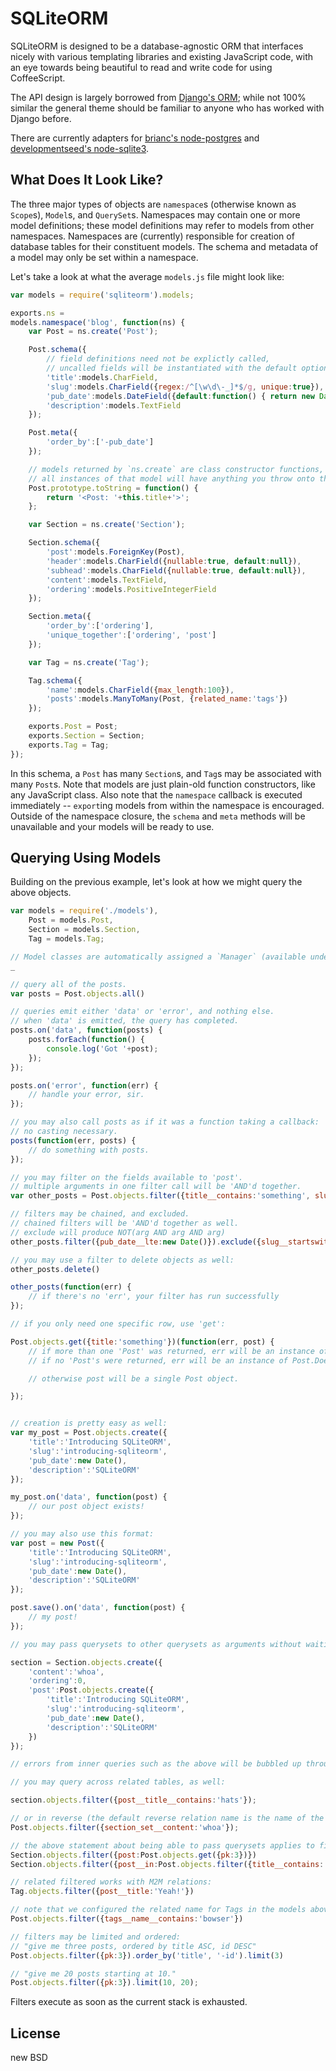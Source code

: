 SQLiteORM
=========

SQLiteORM is designed to be a database-agnostic ORM that interfaces nicely with various templating libraries
and existing JavaScript code, with an eye towards being beautiful to read and write code for using CoffeeScript.

The API design is largely borrowed from [Django's ORM](https://docs.djangoproject.com/en/1.3/topics/db/models/); while
not 100% similar the general theme should be familiar to anyone who has worked with Django before. 

There are currently adapters for [brianc's node-postgres](https://github.com/brianc/node-postgres) and [developmentseed's node-sqlite3](https://github.com/developmentseed/node-sqlite3).

What Does It Look Like?
-----------------------

The three major types of objects are `namespace`s (otherwise known as `Scope`s), `Model`s, and `QuerySet`s.
Namespaces may contain one or more model definitions; these model definitions may refer to models from other namespaces.
Namespaces are (currently) responsible for creation of database tables for their constituent models. The schema and metadata
of a model may only be set within a namespace.

Let's take a look at what the average `models.js` file might look like:

````javascript
var models = require('sqliteorm').models;

exports.ns = 
models.namespace('blog', function(ns) {
    var Post = ns.create('Post');

    Post.schema({
        // field definitions need not be explictly called,
        // uncalled fields will be instantiated with the default options.
        'title':models.CharField,
        'slug':models.CharField({regex:/^[\w\d\-_]*$/g, unique:true}),
        'pub_date':models.DateField({default:function() { return new Date(); }}),
        'description':models.TextField
    });

    Post.meta({
        'order_by':['-pub_date']
    });

    // models returned by `ns.create` are class constructor functions, just like in vanilla JS.
    // all instances of that model will have anything you throw onto their `prototype` available to them.
    Post.prototype.toString = function() {
        return '<Post: '+this.title+'>';
    };

    var Section = ns.create('Section');

    Section.schema({
        'post':models.ForeignKey(Post),
        'header':models.CharField({nullable:true, default:null}),
        'subhead':models.CharField({nullable:true, default:null}),
        'content':models.TextField,
        'ordering':models.PositiveIntegerField
    });

    Section.meta({
        'order_by':['ordering'],
        'unique_together':['ordering', 'post']
    });

    var Tag = ns.create('Tag');

    Tag.schema({
        'name':models.CharField({max_length:100}),
        'posts':models.ManyToMany(Post, {related_name:'tags'})
    });

    exports.Post = Post;
    exports.Section = Section;
    exports.Tag = Tag;
});
````

In this schema, a `Post` has many `Section`s, and `Tag`s may be associated with many `Post`s. Note that models are just plain-old function constructors,
like any JavaScript class. Also note that the `namespace` callback is executed immediately -- `export`ing models from within the namespace is encouraged.
Outside of the namespace closure, the `schema` and `meta` methods will be unavailable and your models will be ready to use.

Querying Using Models
---------------------

Building on the previous example, let's look at how we might query the above objects.

````javascript
var models = require('./models'),
    Post = models.Post,
    Section = models.Section,
    Tag = models.Tag;

// Model classes are automatically assigned a `Manager` (available under 'Model._default_manager' as well as 'Model.objects') which is responsible for starting queries, like so:
_

// query all of the posts.
var posts = Post.objects.all()

// queries emit either 'data' or 'error', and nothing else.
// when 'data' is emitted, the query has completed.
posts.on('data', function(posts) {
    posts.forEach(function() {
        console.log('Got '+post);
    });
});

posts.on('error', function(err) {
    // handle your error, sir.
});

// you may also call posts as if it was a function taking a callback:
// no casting necessary.
posts(function(err, posts) {
    // do something with posts.
});

// you may filter on the fields available to 'post'.
// multiple arguments in one filter call will be 'AND'd together.
var other_posts = Post.objects.filter({title__contains:'something', slug:'something-else'});

// filters may be chained, and excluded.
// chained filters will be 'AND'd together as well.
// exclude will produce NOT(arg AND arg AND arg)
other_posts.filter({pub_date__lte:new Date()}).exclude({slug__startswith:'butts'});

// you may use a filter to delete objects as well:
other_posts.delete()

other_posts(function(err) {
    // if there's no 'err', your filter has run successfully
});

// if you only need one specific row, use 'get':

Post.objects.get({title:'something'})(function(err, post) {
    // if more than one 'Post' was returned, err will be an instance of Post.MultipleObjectsReturned.
    // if no 'Post's were returned, err will be an instance of Post.DoesNotExist, 

    // otherwise post will be a single Post object.

});


// creation is pretty easy as well:
var my_post = Post.objects.create({
    'title':'Introducing SQLiteORM',
    'slug':'introducing-sqliteorm',
    'pub_date':new Date(),
    'description':'SQLiteORM'
});

my_post.on('data', function(post) {
    // our post object exists!
});

// you may also use this format:
var post = new Post({
    'title':'Introducing SQLiteORM',
    'slug':'introducing-sqliteorm',
    'pub_date':new Date(),
    'description':'SQLiteORM'
});

post.save().on('data', function(post) {
    // my post!
});

// you may pass querysets to other querysets as arguments without waiting for them to return, as well:

section = Section.objects.create({
    'content':'whoa',
    'ordering':0,
    'post':Post.objects.create({
        'title':'Introducing SQLiteORM',
        'slug':'introducing-sqliteorm',
        'pub_date':new Date(),
        'description':'SQLiteORM'
    })
});

// errors from inner queries such as the above will be bubbled up through the 'section' queryset.

// you may query across related tables, as well:

section.objects.filter({post__title__contains:'hats'});

// or in reverse (the default reverse relation name is the name of the model with the foreign key, lowercased, plus '_set'):
Post.objects.filter({section_set__content:'whoa'});

// the above statement about being able to pass querysets applies to filtering, as well
Section.objects.filter({post:Post.objects.get({pk:3})})
Section.objects.filter({post__in:Post.objects.filter({title__contains:'something'})})

// related filtered works with M2M relations:
Tag.objects.filter({post__title:'Yeah!'})

// note that we configured the related name for Tags in the models above.
Post.objects.filter({tags__name__contains:'bowser'})

// filters may be limited and ordered:
// "give me three posts, ordered by title ASC, id DESC"
Post.objects.filter({pk:3}).order_by('title', '-id').limit(3)

// "give me 20 posts starting at 10."
Post.objects.filter({pk:3}).limit(10, 20);

````

Filters execute as soon as the current stack is exhausted. 

License
-------
new BSD

